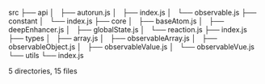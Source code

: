 src
├── api
│   ├── autorun.js
│   ├── index.js
│   └── observable.js
├── constant
│   └── index.js
├── core
│   ├── baseAtom.js
│   ├── deepEnhancer.js
│   ├── globalState.js
│   └── reaction.js
├── index.js
├── types
│   ├── array.js
│   ├── observableArray.js
│   ├── observableObject.js
│   ├── observableValue.js
│   └── observableVue.js
└── utils
    └── index.js

5 directories, 15 files
